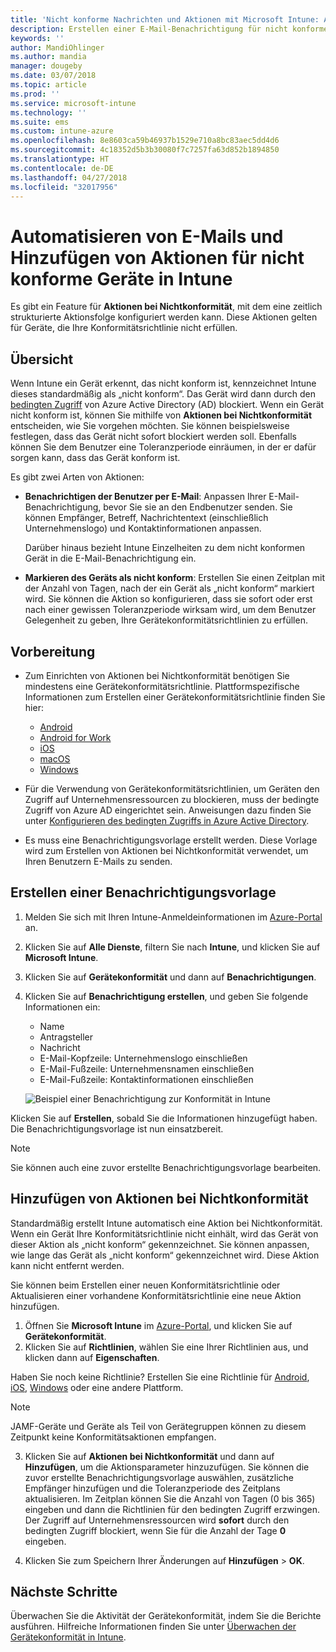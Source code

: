 ```yaml
---
title: 'Nicht konforme Nachrichten und Aktionen mit Microsoft Intune: Azure | Microsoft-Dokumentation'
description: Erstellen einer E-Mail-Benachrichtigung für nicht konforme Geräte. Hinzufügen von Aktionen, nachdem ein Gerät als nicht konform markiert wurde, z.B. das Hinzufügen einer Toleranzperiode, in der das Gerät konform werden soll, oder das Erstellen eines Zeitplans, um den Zugriff zu blockieren, bis das Gerät konform ist. Verwenden Sie dazu Microsoft Intune in Azure.
keywords: ''
author: MandiOhlinger
ms.author: mandia
manager: dougeby
ms.date: 03/07/2018
ms.topic: article
ms.prod: ''
ms.service: microsoft-intune
ms.technology: ''
ms.suite: ems
ms.custom: intune-azure
ms.openlocfilehash: 8e8603ca59b46937b1529e710a8bc83aec5dd4d6
ms.sourcegitcommit: 4c18352d5b3b30080f7c7257fa63d852b1894850
ms.translationtype: HT
ms.contentlocale: de-DE
ms.lasthandoff: 04/27/2018
ms.locfileid: "32017956"
---
```

# <a name="automate-email-and-add-actions-for-noncompliant-devices---intune"></a>Automatisieren von E-Mails und Hinzufügen von Aktionen für nicht konforme Geräte in Intune

Es gibt ein Feature für **Aktionen bei Nichtkonformität**, mit dem eine zeitlich strukturierte Aktionsfolge konfiguriert werden kann. Diese Aktionen gelten für Geräte, die Ihre Konformitätsrichtlinie nicht erfüllen. 

## <a name="overview"></a>Übersicht
Wenn Intune ein Gerät erkennt, das nicht konform ist, kennzeichnet Intune dieses standardmäßig als „nicht konform“. Das Gerät wird dann durch den [bedingten Zugriff](https://docs.microsoft.com/azure/active-directory/active-directory-conditional-access-azure-portal) von Azure Active Directory (AD) blockiert. Wenn ein Gerät nicht konform ist, können Sie mithilfe von **Aktionen bei Nichtkonformität** entscheiden, wie Sie vorgehen möchten. Sie können beispielsweise festlegen, dass das Gerät nicht sofort blockiert werden soll. Ebenfalls können Sie dem Benutzer eine Toleranzperiode einräumen, in der er dafür sorgen kann, dass das Gerät konform ist.

Es gibt zwei Arten von Aktionen:

- **Benachrichtigen der Benutzer per E-Mail**: Anpassen Ihrer E-Mail-Benachrichtigung, bevor Sie sie an den Endbenutzer senden. Sie können Empfänger, Betreff, Nachrichtentext (einschließlich Unternehmenslogo) und Kontaktinformationen anpassen.

    Darüber hinaus bezieht Intune Einzelheiten zu dem nicht konformen Gerät in die E-Mail-Benachrichtigung ein.

- **Markieren des Geräts als nicht konform**: Erstellen Sie einen Zeitplan mit der Anzahl von Tagen, nach der ein Gerät als „nicht konform“ markiert wird. Sie können die Aktion so konfigurieren, dass sie sofort oder erst nach einer gewissen Toleranzperiode wirksam wird, um dem Benutzer Gelegenheit zu geben, Ihre Gerätekonformitätsrichtlinien zu erfüllen.

## <a name="before-you-begin"></a>Vorbereitung

- Zum Einrichten von Aktionen bei Nichtkonformität benötigen Sie mindestens eine Gerätekonformitätsrichtlinie. Plattformspezifische Informationen zum Erstellen einer Gerätekonformitätsrichtlinie finden Sie hier:

  - [Android](compliance-policy-create-android.md)
  - [Android for Work](compliance-policy-create-android-for-work.md)
  - [iOS](compliance-policy-create-ios.md)
  - [macOS](compliance-policy-create-mac-os.md)
  - [Windows](compliance-policy-create-windows.md)

- Für die Verwendung von Gerätekonformitätsrichtlinien, um Geräten den Zugriff auf Unternehmensressourcen zu blockieren, muss der bedingte Zugriff von Azure AD eingerichtet sein. Anweisungen dazu finden Sie unter [Konfigurieren des bedingten Zugriffs in Azure Active Directory](https://docs.microsoft.com/azure/active-directory/active-directory-conditional-access-azure-portal).

- Es muss eine Benachrichtigungsvorlage erstellt werden. Diese Vorlage wird zum Erstellen von Aktionen bei Nichtkonformität verwendet, um Ihren Benutzern E-Mails zu senden.

## <a name="create-a-notification-message-template"></a>Erstellen einer Benachrichtigungsvorlage

1. Melden Sie sich mit Ihren Intune-Anmeldeinformationen im [Azure-Portal](https://portal.azure.com) an. 
2. Klicken Sie auf **Alle Dienste**, filtern Sie nach **Intune**, und klicken Sie auf **Microsoft Intune**.
3. Klicken Sie auf **Gerätekonformität** und dann auf **Benachrichtigungen**. 
4. Klicken Sie auf **Benachrichtigung erstellen**, und geben Sie folgende Informationen ein:

   - Name
   - Antragsteller
   - Nachricht
   - E-Mail-Kopfzeile: Unternehmenslogo einschließen
   - E-Mail-Fußzeile: Unternehmensnamen einschließen
   - E-Mail-Fußzeile: Kontaktinformationen einschließen

   ![Beispiel einer Benachrichtigung zur Konformität in Intune](./media/actionsfornoncompliance-1.PNG)

Klicken Sie auf **Erstellen**, sobald Sie die Informationen hinzugefügt haben. Die Benachrichtigungsvorlage ist nun einsatzbereit.

> [!NOTE]
> Sie können auch eine zuvor erstellte Benachrichtigungsvorlage bearbeiten.

## <a name="add-actions-for-noncompliance"></a>Hinzufügen von Aktionen bei Nichtkonformität

Standardmäßig erstellt Intune automatisch eine Aktion bei Nichtkonformität. Wenn ein Gerät Ihre Konformitätsrichtlinie nicht einhält, wird das Gerät von dieser Aktion als „nicht konform“ gekennzeichnet. Sie können anpassen, wie lange das Gerät als „nicht konform“ gekennzeichnet wird. Diese Aktion kann nicht entfernt werden.

Sie können beim Erstellen einer neuen Konformitätsrichtlinie oder Aktualisieren einer vorhandene Konformitätsrichtlinie eine neue Aktion hinzufügen. 

1. Öffnen Sie **Microsoft Intune** im [Azure-Portal](https://portal.azure.com), und klicken Sie auf **Gerätekonformität**.
2. Klicken Sie auf **Richtlinien**, wählen Sie eine Ihrer Richtlinien aus, und klicken dann auf **Eigenschaften**. 

  Haben Sie noch keine Richtlinie? Erstellen Sie eine Richtlinie für [Android](compliance-policy-create-android.md), [iOS](compliance-policy-create-ios.md), [Windows](compliance-policy-create-windows.md) oder eine andere Plattform.
  
  > [!NOTE]
  > JAMF-Geräte und Geräte als Teil von Gerätegruppen können zu diesem Zeitpunkt keine Konformitätsaktionen empfangen.

3. Klicken Sie auf **Aktionen bei Nichtkonformität** und dann auf **Hinzufügen**, um die Aktionsparameter hinzuzufügen. Sie können die zuvor erstellte Benachrichtigungsvorlage auswählen, zusätzliche Empfänger hinzufügen und die Toleranzperiode des Zeitplans aktualisieren. Im Zeitplan können Sie die Anzahl von Tagen (0 bis 365) eingeben und dann die Richtlinien für den bedingten Zugriff erzwingen. Der Zugriff auf Unternehmensressourcen wird **sofort** durch den bedingten Zugriff blockiert, wenn Sie für die Anzahl der Tage **0** eingeben.

4. Klicken Sie zum Speichern Ihrer Änderungen auf **Hinzufügen** > **OK**.

## <a name="next-steps"></a>Nächste Schritte
Überwachen Sie die Aktivität der Gerätekonformität, indem Sie die Berichte ausführen. Hilfreiche Informationen finden Sie unter [Überwachen der Gerätekonformität in Intune](device-compliance-monitor.md).
